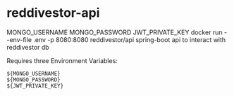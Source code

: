 # reddivestor-api
MONGO_USERNAME
MONGO_PASSWORD
JWT_PRIVATE_KEY
docker run --env-file .env -p 8080:8080 reddivestor/api
spring-boot api to interact with reddivestor db


Requires three Environment Variables:

    ${MONGO_USERNAME}
    ${MONGO_PASSWORD}
    ${JWT_PRIVATE_KEY}
